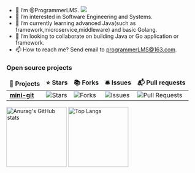
- 👋 I’m @ProgrammerLMS. [![](https://img.shields.io/badge/dynamic/json?color=000000&label=GitHub&query=%24.data.totalSubs&suffix=%20followers&url=https%3A%2F%2Fapi.spencerwoo.com%2Fsubstats%2F%3Fsource%3Dgithub%26queryKey%3DProgrammerLMS)](https://github.com/ProgrammerLMS)
- 👀 I’m interested in Software Engineering and Systems.
- 🌱 I’m currently learning advanced Java(such as framework,microservice,middleware) and basic Golang.
- 💞️ I’m looking to collaborate on building Java or Go application or framework.
- 📫 How to reach me? Send email to programmerLMS@163.com.

<h3>Open source projects</h3>
<table>
  <thead align="center">
    <tr border: none;>
      <td><b>🎁 Projects</b></td>
      <td><b>⭐ Stars</b></td>
      <td><b>📚 Forks</b></td>
      <td><b>🛎 Issues</b></td>
      <td><b>📬 Pull requests</b></td>
    </tr>
  </thead>
  <tbody>
    <tr>
      <td><a href="https://github.com/programmerlms/mini-git"><b>mini-git</b></a></td>
      <td><img alt="Stars" src="https://img.shields.io/github/stars/programmerlms/mini-git?style=flat-square&labelColor=343b41"/></td>
      <td><img alt="Forks" src="https://img.shields.io/github/forks/programmerlms/mini-git?style=flat-square&labelColor=343b41"/></td>
      <td><img alt="Issues" src="https://img.shields.io/github/issues/programmerlms/mini-git?style=flat-square&labelColor=343b41"/></td>
      <td><img alt="Pull Requests" src="https://img.shields.io/github/issues-pr/programmerlms/mini-git?style=flat-square&labelColor=343b41"/></td>
    </tr>
  </tbody>
</table>

<div align="left">
<img alt="Anurag&#39;s GitHub stats" src="https://github-readme-stats.vercel.app/api?username=programmerLMS&amp&hide=contribs,prs;show_icons=true" height="157px" weight="200px"/>
<img alt="Top Langs" src="https://github-readme-stats.vercel.app/api/top-langs/?username=programmerLMS&amp;layout=compact" height="157px"/>
</div>
<!---
<img src="https://github-readme-stats.vercel.app/api?username=programmerLMS&show_icons=true&icon_color=CE1D2D&text_color=718096&bg_color=ffffff&hide_title=true">
--->

<!---
ProgrammerLMS/ProgrammerLMS is a ✨ special ✨ repository because its `README.md` (this file) appears on your GitHub profile.
You can click the Preview link to take a look at your changes.
--->
